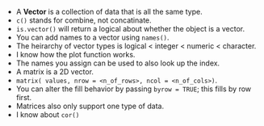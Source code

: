 - A **Vector** is a collection of data that is all the same type.
- `c()` stands for combine, not concatinate.
- `is.vector()` will return a logical about whether the object is a vector.
- You can add names to a vector using `names()`.
- The heirarchy of vector types is logical < integer < numeric < character.
- I know how the plot function works.
- The names you assign can be used to also look up the index.
- A matrix is a 2D vector.
- `matrix( values, nrow = <n_of_rows>, ncol = <n_of_cols>)`.
- You can alter the fill behavior by passing `byrow = TRUE`; this fills by row first.
- Matrices also only support one type of data.
- I know about `cor()`